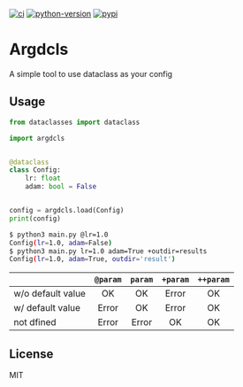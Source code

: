 [![ci](https://github.com/sotetsuk/argdcls/actions/workflows/ci.yml/badge.svg)](https://github.com/sotetsuk/argdcls/actions/workflows/ci.yml)
[![python-version](https://img.shields.io/pypi/pyversions/argdcls)](https://pypi.org/project/argdcls)
[![pypi](https://img.shields.io/pypi/v/argdcls)](https://pypi.org/project/argdcls)

# Argdcls

A simple tool to use dataclass as your config

## Usage

```py
from dataclasses import dataclass

import argdcls


@dataclass
class Config:
    lr: float
    adam: bool = False


config = argdcls.load(Config)
print(config)
```

```sh
$ python3 main.py @lr=1.0
Config(lr=1.0, adam=False)
$ python3 main.py lr=1.0 adam=True +outdir=results
Config(lr=1.0, adam=True, outdir='result')
```

|| `@param` | `param` | `+param` | `++param` |
|:---|:---:|:---:|:---:|:---:|
|w/o default value|OK|OK|Error|OK|
|w/ default value|Error|OK|Error|OK|
|not dfined|Error|Error|OK|OK|

## License
MIT
